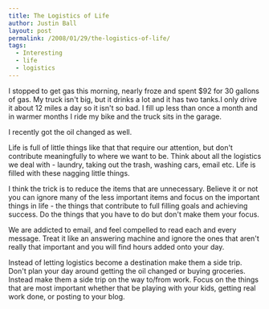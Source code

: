 ```yaml
---
title: The Logistics of Life
author: Justin Ball
layout: post
permalink: /2008/01/29/the-logistics-of-life/
tags:
  - Interesting
  - life
  - logistics
---
```


I stopped to get gas this morning, nearly froze and spent $92 for 30 gallons of gas. My truck isn't big, but it drinks a lot and it has two tanks.I only drive it about 12 miles a day so it isn't so bad. I fill up less than once a month and in warmer months I ride my bike and the truck sits in the garage.

I recently got the oil changed as well.

Life is full of little things like that that require our attention, but don't contribute meaningfully to where we want to be. Think about all the logistics we deal with - laundry, taking out the trash, washing cars, email etc. Life is filled with these nagging little things.

I think the trick is to reduce the items that are unnecessary. Believe it or not you can ignore many of the less important items and focus on the important things in life - the things that contribute to full filling goals and achieving success. Do the things that you have to do but don't make them your focus.

We are addicted to email, and feel compelled to read each and every message. Treat it like an answering machine and ignore the ones that aren't really that important and you will find hours added onto your day.

Instead of letting logistics become a destination make them a side trip. Don't plan your day around getting the oil changed or buying groceries. Instead make them a side trip on the way to/from work. Focus on the things that are most important whether that be playing with your kids, getting real work done, or posting to your blog.
